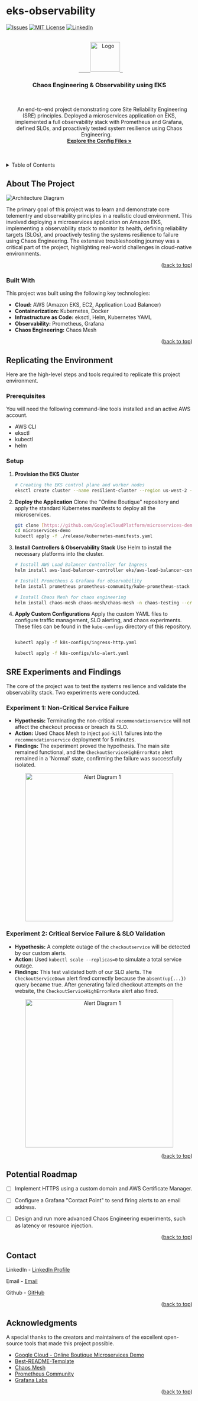 # eks-observability
<a id="readme-top"></a>

[![Issues][issues-shield]][issues-url]
[![MIT License][license-shield]][license-url]
[![LinkedIn][linkedin-shield]][linkedin-url]

<br />
<div align="center">
  <a href="https://github.com/Manimanohar1/eks-observability">
        <img src="images/logo.png" alt="Logo" width="80" height="80">
  </a>

<h3 align="center">Chaos Engineering & Observability using EKS</h3>

  <p align="center">
    An end-to-end project demonstrating core Site Reliability Engineering (SRE) principles. Deployed a microservices application on EKS, implemented a full observability stack with Prometheus and Grafana, defined SLOs, and proactively tested system resilience using Chaos Engineering.
    <br />
    <a href="https://github.com/Manimanohar1/eks-observability/tree/main/kube-configs"><strong>Explore the Config Files »</strong></a>
    <br />
    <br />
  </p>
</div>

<details>
  <summary>Table of Contents</summary>
  <ol>
    <li>
      <a href="#about-the-project">About The Project</a>
      <ul>
        <li><a href="#built-with">Built With</a></li>
      </ul>
    </li>
    <li>
      <a href="#replicating-the-environment">Replicating the Environment</a>
      <ul>
        <li><a href="#prerequisites">Prerequisites</a></li>
        <li><a href="#setup">Setup</a></li>
      </ul>
    </li>
    <li><a href="#sre-experiments-and-findings">SRE Experiments and Findings</a></li>
    <li><a href="#roadmap">Roadmap</a></li>
    <li><a href="#contact">Contact</a></li>
    <li><a href="#acknowledgments">Acknowledgments</a></li>
  </ol>
</details>

## About The Project

![Architecture Diagram][project-screenshot]

The primary goal of this project was to learn and demonstrate core telementry and observability principles in a realistic cloud environment. This involved deploying a microservices application on Amazon EKS, implementing a  observability stack to monitor its health, defining reliability targets (SLOs), and proactively testing the systems resilience to failure using Chaos Engineering. The extensive troubleshooting journey was a critical part of the project, highlighting real-world challenges in cloud-native environments.

<p align="right">(<a href="#readme-top">back to top</a>)</p>

### Built With

This project was built using the following key technologies:
* **Cloud:** AWS (Amazon EKS, EC2, Application Load Balancer)
* **Containerization:** Kubernetes, Docker
* **Infrastructure as Code:** eksctl, Helm, Kubernetes YAML
* **Observability:** Prometheus, Grafana
* **Chaos Engineering:** Chaos Mesh

<p align="right">(<a href="#readme-top">back to top</a>)</p>

## Replicating the Environment

Here are the high-level steps and tools required to replicate this project environment.

### Prerequisites

You will need the following command-line tools installed and an active AWS account.
* AWS CLI
* eksctl
* kubectl
* helm

### Setup

1. **Provision the EKS Cluster**
   ```sh
   # Creating the EKS control plane and worker nodes
   eksctl create cluster --name resilient-cluster --region us-west-2 --nodes 3
2.  **Deploy the Application**
    Clone the "Online Boutique" repository and apply the standard Kubernetes manifests to deploy all the microservices.
    ```sh
    git clone [https://github.com/GoogleCloudPlatform/microservices-demo.git](https://github.com/GoogleCloudPlatform/microservices-demo.git)
    cd microservices-demo
    kubectl apply -f ./release/kubernetes-manifests.yaml
    ```

3.  **Install Controllers & Observability Stack**
    Use Helm to install the necessary platforms into the cluster.
    ```sh
    # Install AWS Load Balancer Controller for Ingress
    helm install aws-load-balancer-controller eks/aws-load-balancer-controller -n kube-system ...

    # Install Prometheus & Grafana for observability
    helm install prometheus prometheus-community/kube-prometheus-stack --namespace monitoring --create-namespace

    # Install Chaos Mesh for chaos engineering
    helm install chaos-mesh chaos-mesh/chaos-mesh -n chaos-testing --create-namespace
    ```

4.  **Apply Custom Configurations**
    Apply the custom YAML files to configure traffic management, SLO alerting, and chaos experiments. These files can be found in the `kube-configs` directory of this repository.
    ```sh
    
    kubectl apply -f k8s-configs/ingress-http.yaml

    kubectl apply -f k8s-configs/slo-alert.yaml
    ```
## SRE Experiments and Findings

The core of the project was to test the systems resilience and validate the observability stack. Two experiments were conducted.

### Experiment 1: Non-Critical Service Failure

* **Hypothesis:** Terminating the non-critical `recommendationservice` will not affect the checkout process or breach its SLO.
* **Action:** Used Chaos Mesh to inject `pod-kill` failures into the `recommendationservice` deployment for 5 minutes.
* **Findings:** The experiment proved the hypothesis. The main site remained functional, and the `CheckoutServiceHighErrorRate` alert remained in a 'Normal' state, confirming the failure was successfully isolated.

<div align="center">
  <img src="images/graphana_ok.png" alt="Alert Diagram 1" width="400">
</div>

### Experiment 2: Critical Service Failure & SLO Validation

* **Hypothesis:** A complete outage of the `checkoutservice` will be detected by our custom alerts.
* **Action:** Used `kubectl scale --replicas=0` to simulate a total service outage.
* **Findings:** This test validated both of our SLO alerts. The `CheckoutServiceDown` alert fired correctly because the `absent(up{...})` query became true. After generating failed checkout attempts on the website, the `CheckoutServiceHighErrorRate` alert also fired.

<div align="center">
  <img src="images/graphana_nok.png" alt="Alert Diagram 1" width="400">
</div>

<p align="right">(<a href="#readme-top">back to top</a>)</p>

## Potential Roadmap

- [ ] Implement HTTPS using a custom domain and AWS Certificate Manager.
- [ ] Configure a Grafana "Contact Point" to send firing alerts to an email address.
- [ ] Design and run more advanced Chaos Engineering experiments, such as latency or resource injection.


<p align="right">(<a href="#readme-top">back to top</a>)</p>

## Contact

LinkedIn - [LinkedIn Profile](https://linkedin.com/in/manikandeshwar-manohar)  

Email - [Email](mailto:manishmanohar10@gmail.com)

Github - [GitHub](https://github.com/Manimanohar1)

<p align="right">(<a href="#readme-top">back to top</a>)</p>

## Acknowledgments

A special thanks to the creators and maintainers of the excellent open-source tools that made this project possible.

* [Google Cloud - Online Boutique Microservices Demo](https://github.com/GoogleCloudPlatform/microservices-demo)
* [Best-README-Template](https://github.com/othneildrew/Best-README-Template)
* [Chaos Mesh](https://chaos-mesh.org/)
* [Prometheus Community](https://prometheus.io/)
* [Grafana Labs](https://grafana.com/)

<p align="right">(<a href="#readme-top">back to top</a>)</p>

[issues-shield]: https://img.shields.io/github/issues/Manimanohar1/eks-observability.svg?style=for-the-badge
[issues-url]: https://github.com/Manimanohar1/eks-observability/issues
[license-shield]: https://img.shields.io/github/license/Manimanohar1/eks-observability.svg?style=for-the-badge
[license-url]: https://github.com/Manimanohar1/eks-observability/blob/master/LICENSE.txt
[linkedin-shield]: https://img.shields.io/badge/-LinkedIn-black.svg?style=for-the-badge&logo=linkedin&colorB=555
[linkedin-url]: https://linkedin.com/in/YOUR_LINKEDIN_USERNAME
[project-screenshot]: images/architecture.png
[graphana_ok]: images/graphana_ok.png
[graphana_notok]: images/graphana_nok.png
